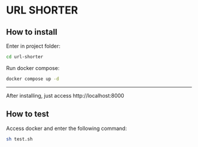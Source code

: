 # URL SHORTER

## How to install

Enter in project folder:
```bash
cd url-shorter
```

Run docker compose:
```bash
docker compose up -d
```

----------------------------

After installing, just access http://localhost:8000

## How to test

Access docker and enter the following command:

```bash
sh test.sh
```

